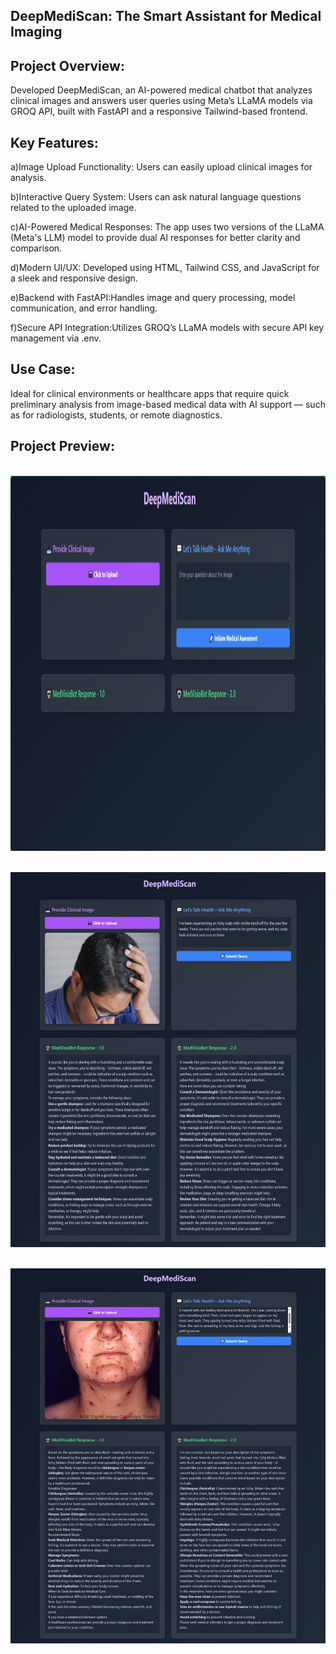## DeepMediScan: The Smart Assistant for Medical Imaging

## Project Overview:


Developed DeepMediScan, an AI-powered medical chatbot that analyzes clinical images and answers 
user queries using Meta’s LLaMA models via GROQ API, built with FastAPI and a responsive Tailwind-based frontend.


## Key Features:


a)Image Upload Functionality: Users can easily upload clinical images for analysis.

b)Interactive Query System: Users can ask natural language questions related to the uploaded image.

c)AI-Powered Medical Responses: The app uses two versions of the LLaMA (Meta's LLM) model to provide dual AI responses for better clarity and comparison.

d)Modern UI/UX: Developed using HTML, Tailwind CSS, and JavaScript for a sleek and responsive design.

e)Backend with FastAPI:Handles image and query processing, model communication, and error handling.

f)Secure API Integration:Utilizes GROQ’s LLaMA models with secure API key management via .env.


## Use Case:


Ideal for clinical environments or healthcare apps that require quick preliminary analysis from image-based medical data 
with AI support — such as for radiologists, students, or remote diagnostics.

## Project Preview:


&nbsp;
<a><img src=ui-images/homescreen.png height="600" width="600" /></a>


&nbsp;
<a><img src=ui-images/Disease1.jpeg height="600" width="600" /></a>


&nbsp;
<a><img src=ui-images/Disease2.jpeg height="600" width="600" /></a>














